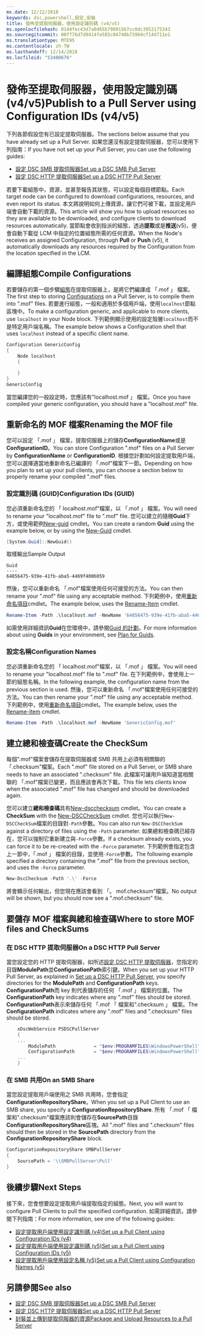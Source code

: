 ```yaml
---
ms.date: 12/12/2018
keywords: dsc,powershell,設定,安裝
title: 發佈至提取伺服器，使用設定識別碼 (v4/v5)
ms.openlocfilehash: 0144fec43d7a8d65b79891567cc0dc3952175343
ms.sourcegitcommit: 00ff76d7d9414fe585c04740b739b9cf14d711e1
ms.translationtype: MTE95
ms.contentlocale: zh-TW
ms.lasthandoff: 12/14/2018
ms.locfileid: "53400676"
---
```

# <a name="publish-to-a-pull-server-using-configuration-ids-v4v5"></a><span data-ttu-id="9c7c1-103">發佈至提取伺服器，使用設定識別碼 (v4/v5)</span><span class="sxs-lookup"><span data-stu-id="9c7c1-103">Publish to a Pull Server using Configuration IDs (v4/v5)</span></span>

<span data-ttu-id="9c7c1-104">下列各節假設您有已設定提取伺服器。</span><span class="sxs-lookup"><span data-stu-id="9c7c1-104">The sections below assume that you have already set up a Pull Server.</span></span> <span data-ttu-id="9c7c1-105">如果您還沒有設定提取伺服器，您可以使用下列指南：</span><span class="sxs-lookup"><span data-stu-id="9c7c1-105">If you have not set up your Pull Server, you can use the following guides:</span></span>

- [<span data-ttu-id="9c7c1-106">設定 DSC SMB 提取伺服器</span><span class="sxs-lookup"><span data-stu-id="9c7c1-106">Set up a DSC SMB Pull Server</span></span>](pullServerSmb.md)
- [<span data-ttu-id="9c7c1-107">設定 DSC HTTP 提取伺服器</span><span class="sxs-lookup"><span data-stu-id="9c7c1-107">Set up a DSC HTTP Pull Server</span></span>](pullServer.md)

<span data-ttu-id="9c7c1-108">若要下載組態中，資源，並甚至報告其狀態，可以設定每個目標節點。</span><span class="sxs-lookup"><span data-stu-id="9c7c1-108">Each target node can be configured to download configurations, resources, and even report its status.</span></span> <span data-ttu-id="9c7c1-109">本文將說明如何上傳資源，讓它們可被下載，並設定用戶端會自動下載的資源。</span><span class="sxs-lookup"><span data-stu-id="9c7c1-109">This article will show you how to upload resources so they are available to be downloaded, and configure clients to download resources automatically.</span></span> <span data-ttu-id="9c7c1-110">當節點會收到指派的組態，透過**提取**或是**推送**(v5)，便會自動下載從 LCM 中指定的位置組態所需的任何資源。</span><span class="sxs-lookup"><span data-stu-id="9c7c1-110">When the Node's receives an assigned Configuration, through **Pull** or **Push** (v5), it automatically downloads any resources required by the Configuration from the location specified in the LCM.</span></span>

## <a name="compile-configurations"></a><span data-ttu-id="9c7c1-111">編譯組態</span><span class="sxs-lookup"><span data-stu-id="9c7c1-111">Compile Configurations</span></span>

<span data-ttu-id="9c7c1-112">若要儲存的第一個步驟[組態](../configurations/configurations.md)在提取伺服器上，是將它們編譯成 「.mof 」 檔案。</span><span class="sxs-lookup"><span data-stu-id="9c7c1-112">The first step to storing [Configurations](../configurations/configurations.md) on a Pull Server, is to compile them into ".mof" files.</span></span> <span data-ttu-id="9c7c1-113">若要進行組態，一般和適用於多個用戶端，使用`localhost`節點區塊中。</span><span class="sxs-lookup"><span data-stu-id="9c7c1-113">To make a configuration generic, and applicable to more clients, use `localhost` in your Node block.</span></span> <span data-ttu-id="9c7c1-114">下列範例顯示使用的設定殼層`localhost`而不是特定用戶端名稱。</span><span class="sxs-lookup"><span data-stu-id="9c7c1-114">The example below shows a Configuration shell that uses `localhost` instead of a specific client name.</span></span>

```powershell
Configuration GenericConfig
{
    Node localhost
    {

    }
}
GenericConfig
```

<span data-ttu-id="9c7c1-115">當您編譯您的一般設定時，您應該有"localhost.mof 」 檔案。</span><span class="sxs-lookup"><span data-stu-id="9c7c1-115">Once you have compiled your generic configuration, you should have a "localhost.mof" file.</span></span>

## <a name="renaming-the-mof-file"></a><span data-ttu-id="9c7c1-116">重新命名的 MOF 檔案</span><span class="sxs-lookup"><span data-stu-id="9c7c1-116">Renaming the MOF file</span></span>

<span data-ttu-id="9c7c1-117">您可以設定 「.mof 」 檔案，提取伺服器上的儲存**ConfigurationName**或是**ConfigurationID**。</span><span class="sxs-lookup"><span data-stu-id="9c7c1-117">You can store Configuration ".mof" files on a Pull Server by **ConfigurationName** or **ConfigurationID**.</span></span> <span data-ttu-id="9c7c1-118">根據您計劃如何設定提取用戶端，您可以選擇適當地重新命名已編譯的 「.mof"檔案下一節。</span><span class="sxs-lookup"><span data-stu-id="9c7c1-118">Depending on how you plan to set up your pull clients, you can choose a section below to properly rename your compiled ".mof" files.</span></span>

### <a name="configuration-ids-guid"></a><span data-ttu-id="9c7c1-119">設定識別碼 (GUID)</span><span class="sxs-lookup"><span data-stu-id="9c7c1-119">Configuration IDs (GUID)</span></span>

<span data-ttu-id="9c7c1-120">您必須重新命名您的 「 localhost.mof"檔案，以 「<GUID>.mof 」 檔案。</span><span class="sxs-lookup"><span data-stu-id="9c7c1-120">You will need to rename your "localhost.mof" file to "<GUID>.mof" file.</span></span> <span data-ttu-id="9c7c1-121">您可以建立的隨機**Guid**下方，或使用範例[New-guid](/powershell/module/microsoft.powershell.utility/new-guid) cmdlet。</span><span class="sxs-lookup"><span data-stu-id="9c7c1-121">You can create a random **Guid** using the example below, or by using the [New-Guid](/powershell/module/microsoft.powershell.utility/new-guid) cmdlet.</span></span>

```powershell
[System.Guid]::NewGuid()
```

<span data-ttu-id="9c7c1-122">取樣輸出</span><span class="sxs-lookup"><span data-stu-id="9c7c1-122">Sample Output</span></span>

```output
Guid
----
64856475-939e-41fb-aba5-4469f4006059
```

<span data-ttu-id="9c7c1-123">然後，您可以重新命名 「.mof"檔案使用任何可接受的方法。</span><span class="sxs-lookup"><span data-stu-id="9c7c1-123">You can then rename your ".mof" file using any acceptable method.</span></span> <span data-ttu-id="9c7c1-124">下列範例中，使用[重新命名項目](/powershell/module/microsoft.powershell.management/rename-item)cmdlet。</span><span class="sxs-lookup"><span data-stu-id="9c7c1-124">The example below, uses the [Rename-Item](/powershell/module/microsoft.powershell.management/rename-item) cmdlet.</span></span>

```powershell
Rename-Item -Path .\localhost.mof -NewName '64856475-939e-41fb-aba5-4469f4006059.mof'
```

<span data-ttu-id="9c7c1-125">如需使用詳細資訊**Guid**在您環境中，請參閱[Guid 的計劃](/powershell/dsc/secureserver#guids)。</span><span class="sxs-lookup"><span data-stu-id="9c7c1-125">For more information about using **Guids** in your environment, see [Plan for Guids](/powershell/dsc/secureserver#guids).</span></span>

### <a name="configuration-names"></a><span data-ttu-id="9c7c1-126">設定名稱</span><span class="sxs-lookup"><span data-stu-id="9c7c1-126">Configuration Names</span></span>

<span data-ttu-id="9c7c1-127">您必須重新命名您的 「 localhost.mof"檔案，以 「<Configuration Name>.mof 」 檔案。</span><span class="sxs-lookup"><span data-stu-id="9c7c1-127">You will need to rename your "localhost.mof" file to "<Configuration Name>.mof" file.</span></span> <span data-ttu-id="9c7c1-128">在下列範例中，會使用上一節的組態名稱。</span><span class="sxs-lookup"><span data-stu-id="9c7c1-128">In the following example, the configuration name from the previous section is used.</span></span> <span data-ttu-id="9c7c1-129">然後，您可以重新命名 「.mof"檔案使用任何可接受的方法。</span><span class="sxs-lookup"><span data-stu-id="9c7c1-129">You can then rename your ".mof" file using any acceptable method.</span></span> <span data-ttu-id="9c7c1-130">下列範例中，使用[重新命名項目](/powershell/module/microsoft.powershell.management/rename-item)cmdlet。</span><span class="sxs-lookup"><span data-stu-id="9c7c1-130">The example below, uses the [Rename-Item](/powershell/module/microsoft.powershell.management/rename-item) cmdlet.</span></span>

```powershell
Rename-Item -Path .\localhost.mof -NewName 'GenericConfig.mof'
```

## <a name="create-the-checksum"></a><span data-ttu-id="9c7c1-131">建立總和檢查碼</span><span class="sxs-lookup"><span data-stu-id="9c7c1-131">Create the CheckSum</span></span>

<span data-ttu-id="9c7c1-132">每個".mof"檔案會儲存在提取伺服器或 SMB 共用上必須有相關聯的 「.checksum"檔案。</span><span class="sxs-lookup"><span data-stu-id="9c7c1-132">Each ".mof" file stored on a Pull Server, or SMB share needs to have an associated ".checksum" file.</span></span> <span data-ttu-id="9c7c1-133">此檔案可讓用戶端知道當相關聯的 「.mof"檔案已變更，而且應該會再次下載。</span><span class="sxs-lookup"><span data-stu-id="9c7c1-133">This file lets clients know when the associated ".mof" file has changed and should be downloaded again.</span></span>

<span data-ttu-id="9c7c1-134">您可以建立**總和檢查碼**具有[New-dscchecksum](/powershell/module/psdesiredstateconfiguration/new-dscchecksum) cmdlet。</span><span class="sxs-lookup"><span data-stu-id="9c7c1-134">You can create a **CheckSum** with the [New-DSCCheckSum](/powershell/module/psdesiredstateconfiguration/new-dscchecksum) cmdlet.</span></span> <span data-ttu-id="9c7c1-135">您也可以執行`New-DSCCheckSum`檔案的目錄對`-Path`參數。</span><span class="sxs-lookup"><span data-stu-id="9c7c1-135">You can also run `New-DSCCheckSum` against a directory of files using the `-Path` parameter.</span></span> <span data-ttu-id="9c7c1-136">如果總和檢查碼已經存在，您可以強制它重新建立與`-Force`參數。</span><span class="sxs-lookup"><span data-stu-id="9c7c1-136">If a checksum already exists, you can force it to be re-created with the `-Force` parameter.</span></span> <span data-ttu-id="9c7c1-137">下列範例會指定包含上一節中，「.mof 」 檔案的目錄，並使用`-Force`參數。</span><span class="sxs-lookup"><span data-stu-id="9c7c1-137">The following example specified a directory containing the ".mof" file from the previous section, and uses the `-Force` parameter.</span></span>

```powershell
New-DscChecksum -Path '.\' -Force
```

<span data-ttu-id="9c7c1-138">將會顯示任何輸出，但您現在應該會看到 「<GUID or Configuration Name>。 mof.checksum"檔案。</span><span class="sxs-lookup"><span data-stu-id="9c7c1-138">No output will be shown, but you should now see a "<GUID or Configuration Name>.mof.checksum" file.</span></span>

## <a name="where-to-store-mof-files-and-checksums"></a><span data-ttu-id="9c7c1-139">要儲存 MOF 檔案與總和檢查碼</span><span class="sxs-lookup"><span data-stu-id="9c7c1-139">Where to store MOF files and CheckSums</span></span>

### <a name="on-a-dsc-http-pull-server"></a><span data-ttu-id="9c7c1-140">在 DSC HTTP 提取伺服器</span><span class="sxs-lookup"><span data-stu-id="9c7c1-140">On a DSC HTTP Pull Server</span></span>

<span data-ttu-id="9c7c1-141">當您設定您的 HTTP 提取伺服器，如所述[設定 DSC HTTP 提取伺服器](pullServer.md)，您指定的目錄**ModulePath**並**ConfigurationPath**索引鍵。</span><span class="sxs-lookup"><span data-stu-id="9c7c1-141">When you set up your HTTP Pull Server, as explained in [Set up a DSC HTTP Pull Server](pullServer.md), you specify directories for the **ModulePath** and **ConfigurationPath** keys.</span></span> <span data-ttu-id="9c7c1-142">**ConfigurationPath**而 key 則代表儲存的任何 「.mof 」 檔案的位置。</span><span class="sxs-lookup"><span data-stu-id="9c7c1-142">The **ConfigurationPath** key indicates where any ".mof" files should be stored.</span></span> <span data-ttu-id="9c7c1-143">**ConfigurationPath**表示來儲存任何 「.mof 「 檔案和".checksum 」 檔案。</span><span class="sxs-lookup"><span data-stu-id="9c7c1-143">The **ConfigurationPath** indicates where any ".mof" files and ".checksum" files should be stored.</span></span>

```powershell
    xDscWebService PSDSCPullServer
    {
    ...
        ModulePath              = "$env:PROGRAMFILES\WindowsPowerShell\DscService\Modules"
        ConfigurationPath       = "$env:PROGRAMFILES\WindowsPowerShell\DscService\Configuration"
    ...
    }

```

### <a name="on-an-smb-share"></a><span data-ttu-id="9c7c1-144">在 SMB 共用</span><span class="sxs-lookup"><span data-stu-id="9c7c1-144">On an SMB Share</span></span>

<span data-ttu-id="9c7c1-145">當您設定提取用戶端使用之 SMB 共用時，您會指定**ConfigurationRepositoryShare**。</span><span class="sxs-lookup"><span data-stu-id="9c7c1-145">When you set up a Pull Client to use an SMB share, you specify a **ConfigurationRepositoryShare**.</span></span> <span data-ttu-id="9c7c1-146">所有 「.mof 「 檔案和".checksum"檔案應該則會儲存在**SourcePath**目錄**ConfigurationRepositoryShare**區塊。</span><span class="sxs-lookup"><span data-stu-id="9c7c1-146">All ".mof" files and ".checksum" files should then be stored in the **SourcePath** directory from the **ConfigurationRepositoryShare** block.</span></span>

```powershell
ConfigurationRepositoryShare SMBPullServer
{
    SourcePath = '\\SMBPullServer\Pull'
}
```

## <a name="next-steps"></a><span data-ttu-id="9c7c1-147">後續步驟</span><span class="sxs-lookup"><span data-stu-id="9c7c1-147">Next Steps</span></span>

<span data-ttu-id="9c7c1-148">接下來，您會想要設定提取用戶端提取指定的組態。</span><span class="sxs-lookup"><span data-stu-id="9c7c1-148">Next, you will want to configure Pull Clients to pull the specified configuration.</span></span> <span data-ttu-id="9c7c1-149">如需詳細資訊，請參閱下列指南：</span><span class="sxs-lookup"><span data-stu-id="9c7c1-149">For more information, see one of the following guides:</span></span>

- [<span data-ttu-id="9c7c1-150">設定提取用戶端使用設定識別碼 (v4)</span><span class="sxs-lookup"><span data-stu-id="9c7c1-150">Set up a Pull Client using Configuration IDs (v4)</span></span>](pullClientConfigId4.md)
- [<span data-ttu-id="9c7c1-151">設定提取用戶端使用設定識別碼 (v5)</span><span class="sxs-lookup"><span data-stu-id="9c7c1-151">Set up a Pull Client using Configuration IDs (v5)</span></span>](pullClientConfigId.md)
- [<span data-ttu-id="9c7c1-152">設定提取用戶端使用設定名稱 (v5)</span><span class="sxs-lookup"><span data-stu-id="9c7c1-152">Set up a Pull Client using Configuration Names (v5)</span></span>](pullClientConfigNames.md)

## <a name="see-also"></a><span data-ttu-id="9c7c1-153">另請參閱</span><span class="sxs-lookup"><span data-stu-id="9c7c1-153">See also</span></span>

- [<span data-ttu-id="9c7c1-154">設定 DSC SMB 提取伺服器</span><span class="sxs-lookup"><span data-stu-id="9c7c1-154">Set up a DSC SMB Pull Server</span></span>](pullServerSmb.md)
- [<span data-ttu-id="9c7c1-155">設定 DSC HTTP 提取伺服器</span><span class="sxs-lookup"><span data-stu-id="9c7c1-155">Set up a DSC HTTP Pull Server</span></span>](pullServer.md)
- [<span data-ttu-id="9c7c1-156">封裝並上傳到提取伺服器的資源</span><span class="sxs-lookup"><span data-stu-id="9c7c1-156">Package and Upload Resources to a Pull Server</span></span>](package-upload-resources.md)
